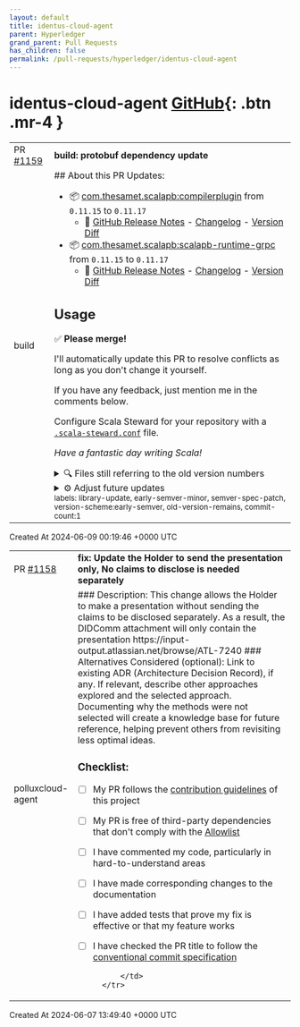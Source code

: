 ```yaml
---
layout: default
title: identus-cloud-agent
parent: Hyperledger
grand_parent: Pull Requests
has_children: false
permalink: /pull-requests/hyperledger/identus-cloud-agent
---
```


# identus-cloud-agent <span class="fs-3 right-align">[GitHub](https://github.com/hyperledger/identus-cloud-agent){: .btn .mr-4 }</span>


<div>
    <table>
        <tr>
            <td>
                PR <a href="https://github.com/hyperledger/identus-cloud-agent/pull/1159" class=".btn">#1159</a>
            </td>
            <td>
                <b>
                    build: protobuf dependency update
                </b>
            </td>
        </tr>
        <tr>
            <td>
                <span class="chip">build</span>
            </td>
            <td>
                ## About this PR
Updates:

* 📦 [com.thesamet.scalapb:compilerplugin](https://github.com/scalapb/ScalaPB) from `0.11.15` to `0.11.17`
  + 📜 [GitHub Release Notes](https://github.com/scalapb/ScalaPB/releases/tag/v0.11.17) - [Changelog](https://github.com/scalapb/ScalaPB/blob/master/CHANGELOG.md) - [Version Diff](https://github.com/scalapb/ScalaPB/compare/v0.11.15...v0.11.17)
* 📦 [com.thesamet.scalapb:scalapb-runtime-grpc](https://github.com/scalapb/ScalaPB) from `0.11.15` to `0.11.17`
  + 📜 [GitHub Release Notes](https://github.com/scalapb/ScalaPB/releases/tag/v0.11.17) - [Changelog](https://github.com/scalapb/ScalaPB/blob/master/CHANGELOG.md) - [Version Diff](https://github.com/scalapb/ScalaPB/compare/v0.11.15...v0.11.17)

## Usage
✅ **Please merge!**

I'll automatically update this PR to resolve conflicts as long as you don't change it yourself.

If you have any feedback, just mention me in the comments below.

Configure Scala Steward for your repository with a [`.scala-steward.conf`](https://github.com/scala-steward-org/scala-steward/blob/767fcfecbfd53c507152f6cf15c846176bae561d/docs/repo-specific-configuration.md) file.

_Have a fantastic day writing Scala!_

<details>
<summary>🔍 Files still referring to the old version numbers</summary>

The following files still refer to the old version numbers.
You might want to review and update them manually.
```
DEPENDENCIES.md
```
</details>
<details>
<summary>⚙ Adjust future updates</summary>

Add these to your `.scala-steward.conf` file to ignore future updates of these dependencies:
```
updates.ignore = [
  { groupId = "com.thesamet.scalapb", artifactId = "compilerplugin" },
  { groupId = "com.thesamet.scalapb", artifactId = "scalapb-runtime-grpc" }
]
```
Or, add these to slow down future updates of these dependencies:
```
dependencyOverrides = [
  {
    pullRequests = { frequency = "30 days" },
    dependency = { groupId = "com.thesamet.scalapb", artifactId = "compilerplugin" }
  },
  {
    pullRequests = { frequency = "30 days" },
    dependency = { groupId = "com.thesamet.scalapb", artifactId = "scalapb-runtime-grpc" }
  }
]
```
</details>

<sup>
labels: library-update, early-semver-minor, semver-spec-patch, version-scheme:early-semver, old-version-remains, commit-count:1
</sup>
            </td>
        </tr>
    </table>
    <div class="right-align">
        Created At 2024-06-09 00:19:46 +0000 UTC
    </div>
</div>

<div>
    <table>
        <tr>
            <td>
                PR <a href="https://github.com/hyperledger/identus-cloud-agent/pull/1158" class=".btn">#1158</a>
            </td>
            <td>
                <b>
                    fix: Update the Holder to send the presentation only, No claims to disclose is needed separately 
                </b>
            </td>
        </tr>
        <tr>
            <td>
                <span class="chip">pollux</span><span class="chip">cloud-agent</span>
            </td>
            <td>
                ### Description: 
This change allows the Holder to make a presentation without sending the claims to be disclosed separately. As a result, the DIDComm attachment will only contain the presentation
https://input-output.atlassian.net/browse/ATL-7240
### Alternatives Considered (optional): 
Link to existing ADR (Architecture Decision Record), if any. If relevant, describe other approaches explored and the selected approach. Documenting why the methods were not selected will create a knowledge base for future reference, helping prevent others from revisiting less optimal ideas.

### Checklist: 
- [ ] My PR follows the [contribution guidelines](https://github.com/hyperledger/identus-cloud-agent/blob/main/CONTRIBUTING.md) of this project
- [ ] My PR is free of third-party dependencies that don't comply with the [Allowlist](https://toc.hyperledger.org/governing-documents/allowed-third-party-license-policy.html#approved-licenses-for-allowlist)
- [ ] I have commented my code, particularly in hard-to-understand areas
- [ ] I have made corresponding changes to the documentation
- [ ] I have added tests that prove my fix is effective or that my feature works
- [ ] I have checked the PR title to follow the [conventional commit specification](https://www.conventionalcommits.org/en/v1.0.0/)

            </td>
        </tr>
    </table>
    <div class="right-align">
        Created At 2024-06-07 13:49:40 +0000 UTC
    </div>
</div>

